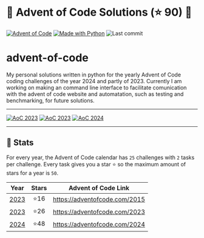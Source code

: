 # 🎄 Advent of Code Solutions <!-- sum of stars 1: begin -->(⭐ 90)<!-- sum of stars 1: end --> 🎄

[![Advent of Code](https://img.shields.io/badge/Advent%20of%20Code-ffff66?logo=adventofcode&logoColor=000)](<https://adventofcode.com/> "Advent of Code homepage")
[![Made with Python](https://img.shields.io/badge/Python->=3.10-blue?logo=python&logoColor=white)](<https://python.org> "Go to Python homepage")
![Last commit](https://img.shields.io/github/last-commit/Flizz95/advent-of-code "Last commit")

# advent-of-code
My personal solutions written in python for the yearly Advent of Code coding challenges of the year 2024 and partly of 2023.
Currently I am working on making an command line interface to facilitate comunication with the advent of code website and automatation, such as testing and benchmarking, for future solutions. 

---
<!-- Badges of stars: start -->
[![AoC 2023](https://img.shields.io/badge/2015-⭐%2016-gray?logo=adventofcode&labelColor=8a2be2)](https://adventofcode.com/2023)
[![AoC 2023](https://img.shields.io/badge/2023-⭐%2026-gray?logo=adventofcode&labelColor=8a2be2)](https://adventofcode.com/2023)
[![AoC 2024](https://img.shields.io/badge/2024-⭐%2048-gray?logo=adventofcode&labelColor=8a2be2)](https://adventofcode.com/2024)  
<!-- Badges of stars: end -->
---

## 🎄 Stats

For every year, the Advent of Code calendar has `25` challenges with `2` tasks per challenge. Every task gives you a
star ⭐️ so the maximum amount of stars for a year is `50`.

<!-- Table summary of years: begin -->
| Year | Stars | Advent of Code Link |
| :--: | :---: | :--: |
| [2023](year/2015) | ⭐️16  | https://adventofcode.com/2015 |
| [2023](year/2023) | ⭐️26  | https://adventofcode.com/2023 |
| [2024](year/2024) | ⭐️48  | https://adventofcode.com/2024 |
<!-- Table summary of years: end -->

